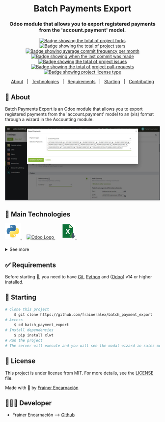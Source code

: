 <div align="center">
  <h1>Batch Payments Export</h1>
  <h3>Odoo module that allows you to export registered payments from the 'account.payment' model.</h3>
</div>

<p align="center">
  <a href="https://github.com/fraineralex/batch_payment_export/fork" target="_blank">
    <img src="https://img.shields.io/github/forks/fraineralex/batch_payment_export?" alt="Badge showing the total of project forks"/>
  </a>

  <a href="https://github.com/fraineralex/batch_payment_export/stargazers" target="_blank">
    <img src="https://img.shields.io/github/stars/fraineralex/batch_payment_export?" alt="Badge showing the total of project stars"/>
  </a>

  <a href="https://github.com/fraineralex/batch_payment_export/commits/main" target="_blank">
    <img src="https://img.shields.io/github/commit-activity/m/fraineralex/batch_payment_export?" alt="Badge showing average commit frequency per month"/>
  </a>

  <a href="https://github.com/fraineralex/batch_payment_export/commits/main" target="_blank">
    <img src="https://img.shields.io/github/last-commit/fraineralex/batch_payment_export?" alt="Badge showing when the last commit was made"/>
  </a>

  <a href="https://github.com/fraineralex/batch_payment_export/issues" target="_blank">
    <img src="https://img.shields.io/github/issues/fraineralex/batch_payment_export?" alt="Badge showing the total of project issues"/>
  </a>

  <a href="https://github.com/fraineralex/batch_payment_export/pulls" target="_blank">
    <img src="https://img.shields.io/github/issues-pr/fraineralex/batch_payment_export?" alt="Badge showing the total of project pull-requests"/>
  </a>

  <a href="https://github.com/fraineralex/batch_payment_export/LICENSE.md" target="_blank">
    <img alt="Badge showing project license type" src="https://img.shields.io/github/license/maurodesouza/profile-readme-generator?color=f85149">
  </a>
</p>


<p align="center">
  <a href="#dart-about">About</a> &#xa0; | &#xa0;
  <a href="#rocket-main-technologies">Technologies</a> &#xa0; | &#xa0;
  <a href="#white_check_mark-requirements">Requirements</a> &#xa0; | &#xa0;
  <a href="#checkered_flag-starting">Starting</a> &#xa0; | &#xa0;
  <a href="https://github.com/fraineralex/batch_payment_export/edit/master/README.md">Contributing</a>
</p>

## :dart: About ##

Batch Payments Export is an Odoo module that allows you to export registered payments from the 'account.payment' model to an (xls) format through a wizard in the Accounting module.

<img src="https://github.com/fraineralex/batch_payment_export/blob/main/screenshot.jpg" alt="Screenshot of the modal wizard">

## :rocket: Main Technologies ##

<a href="https://python.org">
  <img width="50" title="Python" alt="Python Logo" src="https://raw.githubusercontent.com/devicons/devicon/master/icons/python/python-original.svg">
</a> &#xa0; &#xa0;

<a href="https://odoo.com">
  <img width="50" title="Odoo" alt="Odoo Logo" src="https://camo.githubusercontent.com/c09318462ff513c1dff81bcc8b8932bc746eb5640f12fd93722f968325814377/68747470733a2f2f696d67732e7365617263682e62726176652e636f6d2f796749486d784e7637742d6836514c6b7a764f2d674d6969584e666354765a6878676f53547136354673382f72733a6669743a3530303a3530303a312f673a63652f6148523063484d364c79397a4d79316c2f645331335a584e304c544575595731682f656d39755958647a4c6d4e76625339302f634751766247396e62334d764e545a692f4d6a41795a6d45774d4441775a6d59772f4d4441314f4467334d7a4e684c7a42342f4d433577626d63">
</a> &#xa0; &#xa0;

<a href="https://pypi.org/project/xlwt/">
  <img width="50" title="xlwt" alt="xlwt Logo" src="\static\src\img\icon.png">
</a> &#xa0; &#xa0;

###

<details>
  <summary>See more</summary>

  ###
  
* Python
    - odoo
    - xlwt
    - xml
    - base64
    - werkzeug
    - io

</details>

## :white_check_mark: Requirements ##

Before starting :checkered_flag:, you need to have [Git](https://git-scm.com), [Python](https://python.org) and ([Odoo](https://odoo.com)) v14 or higher installed.

## :checkered_flag: Starting ##

```bash
# Clone this project
    $ git clone https://github.com/fraineralex/batch_payment_export
# Access
    $ cd batch_payment_export
# Install dependencies
    $ pip install xlwt
# Run the project
# The server will execute and you will see the modal wizard in sales module -> bank and boxes -> batch payment export
```

## :memo: License ##

This project is under license from MIT. For more details, see the [LICENSE](LICENSE.md) file.


Made with 💙 by <a href="https://github.com/fraineralex" target="_blank">Frainer Encarnación</a>


## 👨🏻‍🚀 Developer
- Frainer Encarnación --> [Github](https://github.com/fraineralex)

&#xa0;
